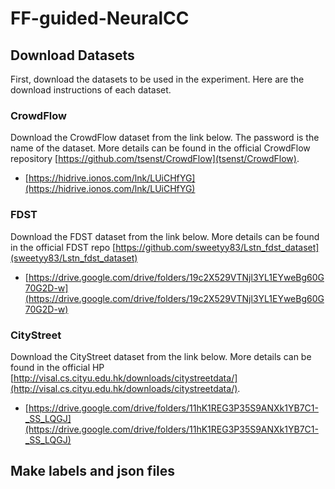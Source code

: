 # FF-guided-NeuralCC

## Download Datasets
First, download the datasets to be used in the experiment. Here are the download instructions of each dataset.

### CrowdFlow
Download the CrowdFlow dataset from the link below. The password is the name of the dataset. More details can be found in the official CrowdFlow repository [https://github.com/tsenst/CrowdFlow](tsenst/CrowdFlow).
- [https://hidrive.ionos.com/lnk/LUiCHfYG](https://hidrive.ionos.com/lnk/LUiCHfYG)

### FDST
Download the FDST dataset from the link below. More details can be found in the official FDST repo [https://github.com/sweetyy83/Lstn_fdst_dataset](sweetyy83/Lstn_fdst_dataset)
- [https://drive.google.com/drive/folders/19c2X529VTNjl3YL1EYweBg60G70G2D-w](https://drive.google.com/drive/folders/19c2X529VTNjl3YL1EYweBg60G70G2D-w)

### CityStreet
Download the CityStreet dataset from the link below. More details can be found in the official HP [http://visal.cs.cityu.edu.hk/downloads/citystreetdata/](http://visal.cs.cityu.edu.hk/downloads/citystreetdata/).
- [https://drive.google.com/drive/folders/11hK1REG3P35S9ANXk1YB7C1-_SS_LQGJ](https://drive.google.com/drive/folders/11hK1REG3P35S9ANXk1YB7C1-_SS_LQGJ)

## Make labels and json files
